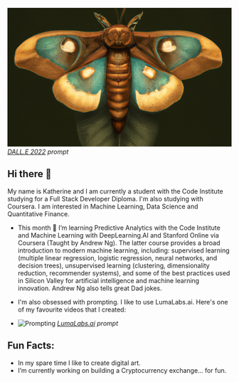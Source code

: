 ![Banner](https://github.com/Katherine-Holland/homepage/blob/main/assets/images/dalle.png)
*[DALL.E 2022](https://openai.com/index/dall-e-3/) prompt*  

## Hi there 👋
My name is Katherine and I am currently a student with the Code Institute studying for a Full Stack Developer Diploma. I'm also studying with Coursera. I am interested in Machine Learning, Data Science and Quantitative Finance.

- This month 🌱 I’m learning Predictive Analytics with the Code Institute and Machine Learning with DeepLearning.AI and Stanford Online via Coursera (Taught by Andrew Ng). The latter course provides a broad introduction to modern machine learning, including: supervised learning (multiple linear regression, logistic regression, neural networks, and decision trees), unsupervised learning (clustering, dimensionality reduction, recommender systems), and some of the best practices used in Silicon Valley for artificial intelligence and machine learning innovation. Andrew Ng also tells great Dad jokes.
  
- I'm also obsessed with prompting. I like to use LumaLabs.ai. Here's one of my favourite videos that I created:

- ![Prompting](https://github.com/Katherine-Holland/homepage/blob/main/assets/images/Luma.gif)
*[LumaLabs.ai](https://www.lumalabs.ai) prompt*  
## Fun Facts:
- In my spare time I like to create digital art.
- I’m currently working on building a Cryptocurrency exchange... for fun.
